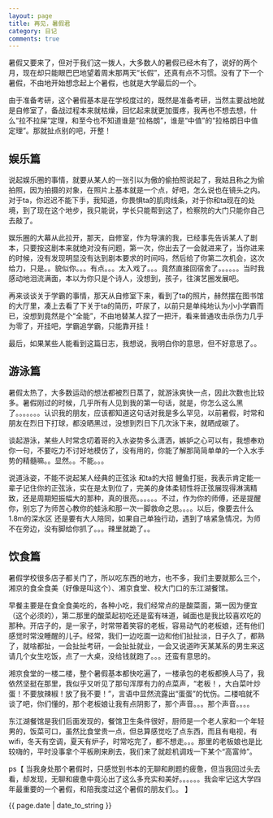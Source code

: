 ```yaml
---
layout: page
title: 再见，暑假君
category: 日记
comments: true
---
```

 

暑假又要来了，但对于我们这一拨人，大多数人的暑假已经木有了，说好的两个月，现在却只能眼巴巴地望着周末那两天“长假”，还真有点不习惯。没有了下一个暑假，不由地开始想念起上个暑假，也就是大学最后的一个。


由于准备考研，这个暑假基本是在学校度过的，既然是准备考研，当然主要战地就是自修室了，备战过程本来就枯燥，回忆起来就更加蛋疼，我再也不想去想，什么“拉不拉屎”定理，和至今也不知道谁是“拉格朗”，谁是“中值”的“拉格朗日中值定理”。那就扯点别的吧，开整！


## 娱乐篇


说起娱乐圈的事情，就要从某人的一张引以为傲的偷拍照说起了，我姑且称之为偷拍照，因为拍摄的对象，在照片上基本就是一个点，好吧，怎么说也在镜头之内。对于ta，你迟迟不能下手，我知道，你畏惧ta的肌肉线条，对于你和ta现在的处境，到了现在这个地步，我只能说，学长只能帮到这了，检察院的大门只能你自己去敲了。



娱乐圈的大幕从此拉开，那天，自修室，作为导演的我，已经事先告诉某人了剧本，只要按这剧本来就绝对没有问题，第一次，你出去了一会就进来了，当你进来的时候，没有发现明显没有达到剧本要求的时间吗，然后给了你第二次机会，这次给力，只是。。貌似你。。。有点。。。太入戏了。。。竟然直接回宿舍了。。。。。。当时我感动地泪流满面，本以为你只是个诗人，没想到，孩子，往演艺圈发展吧。



再来谈谈关于学霸的事情，那天从自修室下来，看到了ta的照片，赫然摆在图书馆的大厅里，凑上去看了下关于ta的简历，吓尿了，以前只是单纯地认为小小学霸而已，没想到竟然是个“全能”，不由地替某人捏了一把汗，看来普通攻击杀伤力几乎为零了，开挂吧，学霸追学霸，只能靠开挂！



最后，如果某些人能看到这篇日志，我想说，我明白你的意思，但不好意思了。。


## 游泳篇


暑假太热了，大多数运动的想法都被烈日蒸了，就游泳爽快一点，因此次数也比较多。暑假刚过的时候，几乎所有人见到我的第一句话，就是，你怎么这么黑了。。。。。。。认识我的朋友，应该都知道这句话对我是多么罕见，以前暑假，时常和朋友在烈日下打球，都没晒黑过，没想到烈日下几次泳下来，就晒成碳了。



谈起游泳，某些人时常念叨着哥的入水姿势多么潇洒，嫉妒之心可以有，我想奉劝你一句，不要吃力不讨好地模仿了，没有用的，你能了解那简简单单的一个入水手势的精髓嘛。。显然。。不能。。。



说道泳姿，不能不说起某人经典的正弦泳 和ta的大招 鲤鱼打挺，我表示肯定能一辈子记住你的正弦泳，实在是太到位了，完美的身体柔韧性将正弦展现得淋漓精致，还是周期短振幅大的那种，真的很亮。。。。。。不过，作为你的师傅，还是提醒你，别忘了为师苦心教你的蛙泳和那一次一脚救命之恩。。。。以后，像要去什么1.8m的深水区 还是要有大人陪同，如果自己单独行动，遇到了啥紧急情况，为师不在旁边，没有脚给你抓了。。。辣里就跪了。。


## 饮食篇


暑假学校很多店子都关门了，所以吃东西的地方，也不多，我们主要就那么三个，湘京的食全食美（好像是叫这个）、湘京食堂、校大门口的东江湖餐馆。



早餐主要是在食全食美吃的，各种小吃，我们经常点的是酸菜面，第一因为便宜（这个必须的），第二那里的酸菜起初吃还是蛮有味道，碱面也是我比较喜欢吃的那种。开店子的，是一家子，时常带着笑容的老板，容易动气的老板娘，还有他们感觉时常没睡醒的儿子。经常，我们一边吃面一边和他们扯扯淡，日子久了，都熟了，就啥都扯，一会扯扯考研，一会扯扯就业，一会又说道昨天某某系的男生来这请几个女生吃饭，点了一大桌，没给钱就跑了。。。还蛮有意思的。



湘京食堂的一楼二楼，整个暑假基本都快吃遍了，一楼承包的老板都换人马了，我依然坚挺在那里，我似乎又听见了那句浑厚有力的点菜声，“老板！，大白菜叶炒蛋！不要放辣椒！放了我不要！”，言语中显然流露出“蛋蛋”的忧伤。二楼咱就不谈了吧，你们懂的，那个老板娘让我有点阴影了，那个声音。。。那个声音。。。。



东江湖餐馆是我们后面发现的，餐馆卫生条件很好，厨师是一个老人家和一个年轻男的，饭菜可口，虽然比食堂贵一点，但总算感觉吃了点东西，而且有电视，有wifi，冬天有空调，夏天有炉子，时常吃完了，都不想走。。。那里的老板娘也是比较嗨的，平时没事拿个平板刷来刷去，我们来了就趁机调戏一下某个“高富帅”。



ps【
当我身处那个暑假时，只感觉到书本的无聊和刷题的疲惫，但当我回过头去看，却发现，无聊和疲惫中竟沁出了这么多充实和美好。。。。。。我会牢记这大学四年最重要的一个暑假，和陪我度过这个暑假的朋友们。。
】


{{ page.date | date_to_string }}
